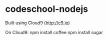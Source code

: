codeschool-nodejs
=================

Built using Cloud9 (http://c9.io)

On Cloud9:
npm install coffee
npm install sugar